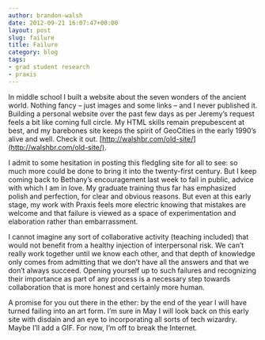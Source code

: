 ```yaml
---
author: brandon-walsh
date: 2012-09-21 16:07:47+00:00
layout: post
slug: failure
title: Failure
category: blog
tags:
- grad student research
- praxis
---
```


In middle school I built a website about the seven wonders of the ancient world. Nothing fancy – just images and some links – and I never published it. Building a personal website over the past few days as per Jeremy’s request feels a bit like coming full circle. My HTML skills remain prepubescent at best, and my barebones site keeps the spirit of GeoCities in the early 1990’s alive and well. Check it out. [http://walshbr.com/old-site/](http://walshbr.com/old-site/).

I admit to some hesitation in posting this fledgling site for all to see: so much more could be done to bring it into the twenty-first century. But I keep coming back to Bethany’s encouragement last week to fail in public, advice with which I am in love. My graduate training thus far has emphasized polish and perfection, for clear and obvious reasons. But even at this early stage, my work with Praxis feels more electric knowing that mistakes are welcome and that failure is viewed as a space of experimentation and elaboration rather than embarrassment.

I cannot imagine any sort of collaborative activity (teaching included) that would not benefit from a healthy injection of interpersonal risk. We can’t really work together until we know each other, and that depth of knowledge only comes from admitting that we don’t have all the answers and that we don’t always succeed. Opening yourself up to such failures and recognizing their importance as part of any process is a necessary step towards collaboration that is more honest and certainly more human.

A promise for you out there in the ether: by the end of the year I will have turned failing into an art form. I’m sure in May I will look back on this early site with disdain and an eye to incorporating all sorts of tech wizardry. Maybe I’ll add a GIF. For now, I’m off to break the Internet.
